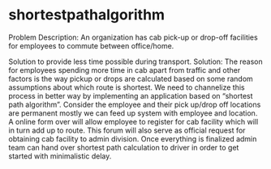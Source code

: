 shortestpathalgorithm
=====================

Problem Description: An organization has cab pick-up or drop-off facilities for employees to commute between office/home. 

Solution to provide less time possible during transport. Solution: The reason for employees spending more time in cab apart from traffic and other factors is the way pickup or drops are calculated based on some random assumptions about which route is shortest. We need to channelize this process in better way by implementing an application based on “shortest path algorithm”. Consider the employee and their pick up/drop off locations are permanent mostly we can feed up system with employee and location. A online form over will allow employee to register for cab facility which will in turn add up to route. This forum will also serve as official request for obtaining cab facility to admin division. Once everything is finalized admin team can hand over shortest path calculation to driver in order to get started with minimalistic delay.
